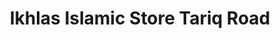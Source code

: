 ---
title: "Ikhlas Islamic Store Tariq Road"
url: /karachi/ikhlas-islamic-store-tariq-road/
shop: Kleidung
---